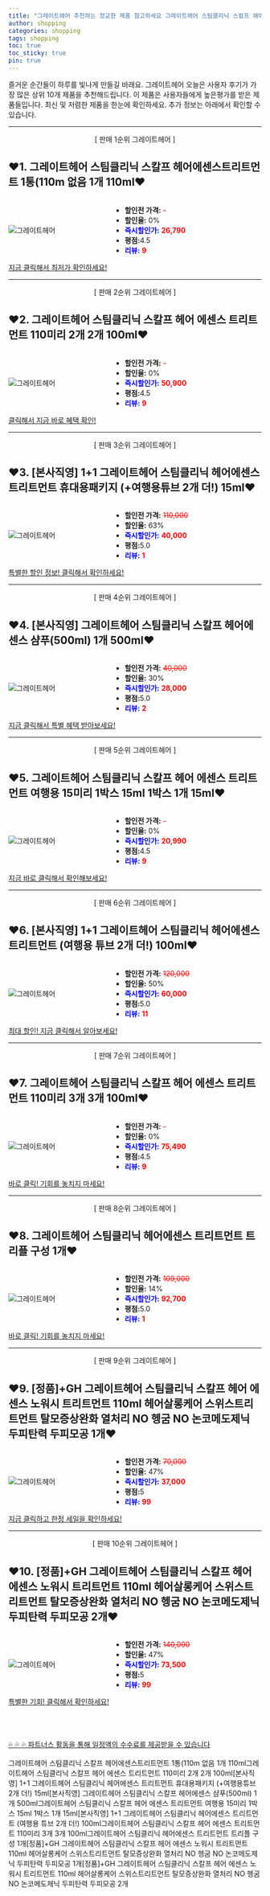 ```yaml
---
title: "그레이트헤어 추천하는 정교한 제품 참고하세요 그레이트헤어 스팀클리닉 스칼프 헤어에센스트리트먼트 1통(110m"
author: shopping
categories: shopping
tags: shopping
toc: true
toc_sticky: true
pin: true
---
```

즐거운 순간들이 하루를 빛나게 만들길 바래요. 그레이트헤어 오늘은 사용자 후기가 가장 많은 상위 10개 제품을 추천해드립니다. 이 제품은 사용자들에게 높은평가를 받은 제품들입니다. 최신 및 저렴한 제품을 한눈에 확인하세요. 추가 정보는 아래에서 확인할 수 있습니다.

---
<p class="toplist" style="margin: 0 auto; display: block; width: fit-content;">[ 판매 1순위 그레이트헤어 ]</p>

<h2><strong>❤️1. 그레이트헤어 스팀클리닉 스칼프 헤어에센스트리트먼트 1통(110m 없음 1개 110ml❤️</strong></h2>

<div style="display: flex; align-items: center;">
    <div style="flex: 0.4;">
        <img src="https://thumbnail10.coupangcdn.com/thumbnails/remote/230x230ex/image/vendor_inventory/18c5/1c4191ec411662447f39393856f0aced3b9c400b37d46e407baddaf47946.jpg" alt="그레이트헤어" style="max-width: 100%;">
    </div>
    <div style="flex: 0.6; margin-left: 10px;">
        <ul>
            <li><strong>할인전 가격:</strong> <del style="color: red;">-</del></li>
            <li><strong>할인율:</strong> 0%</li>
            <li><span style='color:blue'><strong>즉시할인가:</strong></span> <span style='color:red'><strong>26,790</strong></span></li>
            <li><strong>평점:</strong>4.5</li>
            <li><span style='color:blue'><strong>리뷰:</strong></span> <span style='color:red'><strong>9</strong></span></li>
        </ul>
    </div>
</div>
<div class="center">
    <a href="https://selin100587001.github.io?lptag=AF9450613&subid=githubio&pageKey=8090996748&traceid=V0-153&itemId=22850204421&vendorItemId=90726507874" class="myButton">
        지금 클릭해서 최저가 확인하세요!
    </a>
</div>


---
<p class="toplist" style="margin: 0 auto; display: block; width: fit-content;">[ 판매 2순위 그레이트헤어 ]</p>

<h2><strong>❤️2. 그레이트헤어 스팀클리닉 스칼프 헤어 에센스 트리트먼트 110미리 2개 2개 100ml❤️</strong></h2>

<div style="display: flex; align-items: center;">
    <div style="flex: 0.4;">
        <img src="https://thumbnail6.coupangcdn.com/thumbnails/remote/230x230ex/image/vendor_inventory/8520/4f8b59b0828f8708a3510f1dd20da42a317a7f889b22a88ed1bb39c1a955.jpg" alt="그레이트헤어" style="max-width: 100%;">
    </div>
    <div style="flex: 0.6; margin-left: 10px;">
        <ul>
            <li><strong>할인전 가격:</strong> <del style="color: red;">-</del></li>
            <li><strong>할인율:</strong> 0%</li>
            <li><span style='color:blue'><strong>즉시할인가:</strong></span> <span style='color:red'><strong>50,900</strong></span></li>
            <li><strong>평점:</strong>4.5</li>
            <li><span style='color:blue'><strong>리뷰:</strong></span> <span style='color:red'><strong>9</strong></span></li>
        </ul>
    </div>
</div>
<div class="center">
    <a href="https://selin100587001.github.io?lptag=AF9450613&subid=githubio&pageKey=8090996748&traceid=V0-153&itemId=23109956129&vendorItemId=90143206957" class="myButton">
        클릭해서 지금 바로 혜택 확인!
    </a>
</div>


---
<p class="toplist" style="margin: 0 auto; display: block; width: fit-content;">[ 판매 3순위 그레이트헤어 ]</p>

<h2><strong>❤️3. [본사직영] 1+1 그레이트헤어 스팀클리닉 헤어에센스 트리트먼트 휴대용패키지 (+여행용튜브 2개 더!) 15ml❤️</strong></h2>

<div style="display: flex; align-items: center;">
    <div style="flex: 0.4;">
        <img src="https://thumbnail8.coupangcdn.com/thumbnails/remote/230x230ex/image/vendor_inventory/b736/f0bb5b216031996a27bf90e835a2bde4ef02c210bf785302d9e30cf14516.jpg" alt="그레이트헤어" style="max-width: 100%;">
    </div>
    <div style="flex: 0.6; margin-left: 10px;">
        <ul>
            <li><strong>할인전 가격:</strong> <del style="color: red;">110,000</del></li>
            <li><strong>할인율:</strong> 63%</li>
            <li><span style='color:blue'><strong>즉시할인가:</strong></span> <span style='color:red'><strong>40,000</strong></span></li>
            <li><strong>평점:</strong>5.0</li>
            <li><span style='color:blue'><strong>리뷰:</strong></span> <span style='color:red'><strong>1</strong></span></li>
        </ul>
    </div>
</div>
<div class="center">
    <a href="https://selin100587001.github.io?lptag=AF9450613&subid=githubio&pageKey=8234620853&traceid=V0-153&itemId=23703168722&vendorItemId=90728201298" class="myButton">
        특별한 할인 정보! 클릭해서 확인하세요!
    </a>
</div>


---
<p class="toplist" style="margin: 0 auto; display: block; width: fit-content;">[ 판매 4순위 그레이트헤어 ]</p>

<h2><strong>❤️4. [본사직영] 그레이트헤어 스팀클리닉 스칼프 헤어에센스 샴푸(500ml) 1개 500ml❤️</strong></h2>

<div style="display: flex; align-items: center;">
    <div style="flex: 0.4;">
        <img src="https://thumbnail8.coupangcdn.com/thumbnails/remote/230x230ex/image/vendor_inventory/f42e/4682b55d832391d4b82ffcc96cf430fb4e16cb5c0277f03b189636ceae69.jpg" alt="그레이트헤어" style="max-width: 100%;">
    </div>
    <div style="flex: 0.6; margin-left: 10px;">
        <ul>
            <li><strong>할인전 가격:</strong> <del style="color: red;">40,000</del></li>
            <li><strong>할인율:</strong> 30%</li>
            <li><span style='color:blue'><strong>즉시할인가:</strong></span> <span style='color:red'><strong>28,000</strong></span></li>
            <li><strong>평점:</strong>5.0</li>
            <li><span style='color:blue'><strong>리뷰:</strong></span> <span style='color:red'><strong>2</strong></span></li>
        </ul>
    </div>
</div>
<div class="center">
    <a href="https://selin100587001.github.io?lptag=AF9450613&subid=githubio&pageKey=8232523869&traceid=V0-153&itemId=23695906549&vendorItemId=90720875128" class="myButton">
        지금 클릭해서 특별 혜택 받아보세요!
    </a>
</div>


---
<p class="toplist" style="margin: 0 auto; display: block; width: fit-content;">[ 판매 5순위 그레이트헤어 ]</p>

<h2><strong>❤️5. 그레이트헤어 스팀클리닉 스칼프 헤어 에센스 트리트먼트 여행용 15미리 1박스 15ml 1박스 1개 15ml❤️</strong></h2>

<div style="display: flex; align-items: center;">
    <div style="flex: 0.4;">
        <img src="https://thumbnail9.coupangcdn.com/thumbnails/remote/230x230ex/image/vendor_inventory/def2/82543075d60b1aa28d56f9e4c72473b50a23c0a3a805b9006059c9d5f112.jpg" alt="그레이트헤어" style="max-width: 100%;">
    </div>
    <div style="flex: 0.6; margin-left: 10px;">
        <ul>
            <li><strong>할인전 가격:</strong> <del style="color: red;">-</del></li>
            <li><strong>할인율:</strong> 0%</li>
            <li><span style='color:blue'><strong>즉시할인가:</strong></span> <span style='color:red'><strong>20,990</strong></span></li>
            <li><strong>평점:</strong>4.5</li>
            <li><span style='color:blue'><strong>리뷰:</strong></span> <span style='color:red'><strong>9</strong></span></li>
        </ul>
    </div>
</div>
<div class="center">
    <a href="https://selin100587001.github.io?lptag=AF9450613&subid=githubio&pageKey=8090996748&traceid=V0-153&itemId=23110279209&vendorItemId=90143527924" class="myButton">
        지금 바로 클릭해서 확인해보세요!
    </a>
</div>


---
<p class="toplist" style="margin: 0 auto; display: block; width: fit-content;">[ 판매 6순위 그레이트헤어 ]</p>

<h2><strong>❤️6. [본사직영] 1+1 그레이트헤어 스팀클리닉 헤어에센스 트리트먼트 (여행용 튜브 2개 더!) 100ml❤️</strong></h2>

<div style="display: flex; align-items: center;">
    <div style="flex: 0.4;">
        <img src="https://thumbnail6.coupangcdn.com/thumbnails/remote/230x230ex/image/vendor_inventory/6c28/d917ebd5a9ee609b25b8db8eac852acfa6ffc8c663979bdba635431520a5.jpg" alt="그레이트헤어" style="max-width: 100%;">
    </div>
    <div style="flex: 0.6; margin-left: 10px;">
        <ul>
            <li><strong>할인전 가격:</strong> <del style="color: red;">120,000</del></li>
            <li><strong>할인율:</strong> 50%</li>
            <li><span style='color:blue'><strong>즉시할인가:</strong></span> <span style='color:red'><strong>60,000</strong></span></li>
            <li><strong>평점:</strong>5.0</li>
            <li><span style='color:blue'><strong>리뷰:</strong></span> <span style='color:red'><strong>11</strong></span></li>
        </ul>
    </div>
</div>
<div class="center">
    <a href="https://selin100587001.github.io?lptag=AF9450613&subid=githubio&pageKey=8242692529&traceid=V0-153&itemId=23720004508&vendorItemId=90332718807" class="myButton">
        최대 할인! 지금 클릭해서 알아보세요!
    </a>
</div>


---
<p class="toplist" style="margin: 0 auto; display: block; width: fit-content;">[ 판매 7순위 그레이트헤어 ]</p>

<h2><strong>❤️7. 그레이트헤어 스팀클리닉 스칼프 헤어 에센스 트리트먼트 110미리 3개 3개 100ml❤️</strong></h2>

<div style="display: flex; align-items: center;">
    <div style="flex: 0.4;">
        <img src="https://thumbnail9.coupangcdn.com/thumbnails/remote/230x230ex/image/vendor_inventory/e53e/635b4908e2aec775d520624f7e6b91901e2d4b466cdf626897e1d3d20c00.jpg" alt="그레이트헤어" style="max-width: 100%;">
    </div>
    <div style="flex: 0.6; margin-left: 10px;">
        <ul>
            <li><strong>할인전 가격:</strong> <del style="color: red;">-</del></li>
            <li><strong>할인율:</strong> 0%</li>
            <li><span style='color:blue'><strong>즉시할인가:</strong></span> <span style='color:red'><strong>75,490</strong></span></li>
            <li><strong>평점:</strong>4.5</li>
            <li><span style='color:blue'><strong>리뷰:</strong></span> <span style='color:red'><strong>9</strong></span></li>
        </ul>
    </div>
</div>
<div class="center">
    <a href="https://selin100587001.github.io?lptag=AF9450613&subid=githubio&pageKey=8090996748&traceid=V0-153&itemId=23109956126&vendorItemId=90143206947" class="myButton">
        바로 클릭! 기회를 놓치지 마세요!
    </a>
</div>


---
<p class="toplist" style="margin: 0 auto; display: block; width: fit-content;">[ 판매 8순위 그레이트헤어 ]</p>

<h2><strong>❤️8. 그레이트헤어 스팀클리닉 헤어에센스 트리트먼트 트리플 구성 1개❤️</strong></h2>

<div style="display: flex; align-items: center;">
    <div style="flex: 0.4;">
        <img src="https://thumbnail9.coupangcdn.com/thumbnails/remote/230x230ex/image/vendor_inventory/14ee/11669001f951a29811c306da83209092f342886f8fad4cc6a014f0f20c70.jpg" alt="그레이트헤어" style="max-width: 100%;">
    </div>
    <div style="flex: 0.6; margin-left: 10px;">
        <ul>
            <li><strong>할인전 가격:</strong> <del style="color: red;">109,000</del></li>
            <li><strong>할인율:</strong> 14%</li>
            <li><span style='color:blue'><strong>즉시할인가:</strong></span> <span style='color:red'><strong>92,700</strong></span></li>
            <li><strong>평점:</strong>5.0</li>
            <li><span style='color:blue'><strong>리뷰:</strong></span> <span style='color:red'><strong>1</strong></span></li>
        </ul>
    </div>
</div>
<div class="center">
    <a href="https://selin100587001.github.io?lptag=AF9450613&subid=githubio&pageKey=7869765043&traceid=V0-153&itemId=21495721369&vendorItemId=88549615958" class="myButton">
        바로 클릭! 기회를 놓치지 마세요!
    </a>
</div>


---
<p class="toplist" style="margin: 0 auto; display: block; width: fit-content;">[ 판매 9순위 그레이트헤어 ]</p>

<h2><strong>❤️9. [정품]+GH 그레이트헤어 스팀클리닉 스칼프 헤어 에센스 노워시 트리트먼트 110ml 헤어살롱케어 스위스트리트먼트 탈모증상완화 열처리 NO 헹굼 NO 논코메도제닉 두피탄력 두피모공 1개❤️</strong></h2>

<div style="display: flex; align-items: center;">
    <div style="flex: 0.4;">
        <img src="https://thumbnail7.coupangcdn.com/thumbnails/remote/230x230ex/image/vendor_inventory/e26b/eb186e7e5c6b9e7bbd0a0424ce75c5cf1b4f9bc3431e12d78b79778e7b6b.png" alt="그레이트헤어" style="max-width: 100%;">
    </div>
    <div style="flex: 0.6; margin-left: 10px;">
        <ul>
            <li><strong>할인전 가격:</strong> <del style="color: red;">70,000</del></li>
            <li><strong>할인율:</strong> 47%</li>
            <li><span style='color:blue'><strong>즉시할인가:</strong></span> <span style='color:red'><strong>37,000</strong></span></li>
            <li><strong>평점:</strong>5</li>
            <li><span style='color:blue'><strong>리뷰:</strong></span> <span style='color:red'><strong>99</strong></span></li>
        </ul>
    </div>
</div>
<div class="center">
    <a href="https://selin100587001.github.io?lptag=AF9450613&subid=githubio&pageKey=8242926586&traceid=V0-153&itemId=23720895092&vendorItemId=90745736851" class="myButton">
        지금 클릭하고 한정 세일을 확인하세요!
    </a>
</div>


---
<p class="toplist" style="margin: 0 auto; display: block; width: fit-content;">[ 판매 10순위 그레이트헤어 ]</p>

<h2><strong>❤️10. [정품]+GH 그레이트헤어 스팀클리닉 스칼프 헤어 에센스 노워시 트리트먼트 110ml 헤어살롱케어 스위스트리트먼트 탈모증상완화 열처리 NO 헹굼 NO 논코메도제닉 두피탄력 두피모공 2개❤️</strong></h2>

<div style="display: flex; align-items: center;">
    <div style="flex: 0.4;">
        <img src="https://thumbnail7.coupangcdn.com/thumbnails/remote/230x230ex/image/vendor_inventory/e26b/eb186e7e5c6b9e7bbd0a0424ce75c5cf1b4f9bc3431e12d78b79778e7b6b.png" alt="그레이트헤어" style="max-width: 100%;">
    </div>
    <div style="flex: 0.6; margin-left: 10px;">
        <ul>
            <li><strong>할인전 가격:</strong> <del style="color: red;">140,000</del></li>
            <li><strong>할인율:</strong> 47%</li>
            <li><span style='color:blue'><strong>즉시할인가:</strong></span> <span style='color:red'><strong>73,500</strong></span></li>
            <li><strong>평점:</strong>5</li>
            <li><span style='color:blue'><strong>리뷰:</strong></span> <span style='color:red'><strong>99</strong></span></li>
        </ul>
    </div>
</div>
<div class="center">
    <a href="https://selin100587001.github.io?lptag=AF9450613&subid=githubio&pageKey=8242926586&traceid=V0-153&itemId=23720895089&vendorItemId=90745736840" class="myButton">
        특별한 기회! 클릭해서 확인하세요!
    </a>
</div>

<br><br><br>[💦 💦 💦 파트너스 활동을 통해 일정액의 수수료를 제공받을 수 있습니다](https://link.coupang.com/a/bcpT2c)<br><br>그레이트헤어 스팀클리닉 스칼프 헤어에센스트리트먼트 1통(110m 없음 1개 110ml그레이트헤어 스팀클리닉 스칼프 헤어 에센스 트리트먼트 110미리 2개 2개 100ml[본사직영] 1+1 그레이트헤어 스팀클리닉 헤어에센스 트리트먼트 휴대용패키지 (+여행용튜브 2개 더!) 15ml[본사직영] 그레이트헤어 스팀클리닉 스칼프 헤어에센스 샴푸(500ml) 1개 500ml그레이트헤어 스팀클리닉 스칼프 헤어 에센스 트리트먼트 여행용 15미리 1박스 15ml 1박스 1개 15ml[본사직영] 1+1 그레이트헤어 스팀클리닉 헤어에센스 트리트먼트 (여행용 튜브 2개 더!) 100ml그레이트헤어 스팀클리닉 스칼프 헤어 에센스 트리트먼트 110미리 3개 3개 100ml그레이트헤어 스팀클리닉 헤어에센스 트리트먼트 트리플 구성 1개[정품]+GH 그레이트헤어 스팀클리닉 스칼프 헤어 에센스 노워시 트리트먼트 110ml 헤어살롱케어 스위스트리트먼트 탈모증상완화 열처리 NO 헹굼 NO 논코메도제닉 두피탄력 두피모공 1개[정품]+GH 그레이트헤어 스팀클리닉 스칼프 헤어 에센스 노워시 트리트먼트 110ml 헤어살롱케어 스위스트리트먼트 탈모증상완화 열처리 NO 헹굼 NO 논코메도제닉 두피탄력 두피모공 2개